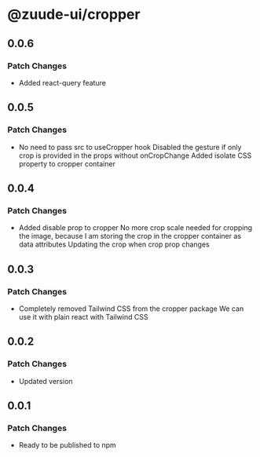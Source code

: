 # @zuude-ui/cropper

## 0.0.6

### Patch Changes

- Added react-query feature

## 0.0.5

### Patch Changes

- No need to pass src to useCropper hook
  Disabled the gesture if only crop is provided in the props without onCropChange
  Added isolate CSS property to cropper container

## 0.0.4

### Patch Changes

- Added disable prop to cropper
  No more crop scale needed for cropping the image, because I am storing the crop in the cropper container as data attributes
  Updating the crop when crop prop changes

## 0.0.3

### Patch Changes

- Completely removed Tailwind CSS from the cropper package
  We can use it with plain react with Tailwind CSS

## 0.0.2

### Patch Changes

- Updated version

## 0.0.1

### Patch Changes

- Ready to be published to npm
